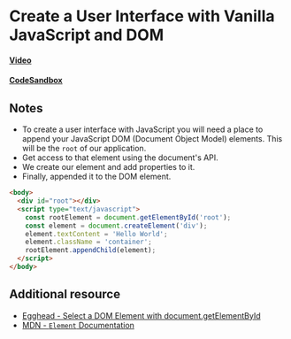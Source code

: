 # Create a User Interface with Vanilla JavaScript and DOM

#### [Video]()

#### [CodeSandbox](https://codesandbox.io/s/github/kentcdodds/beginners-guide-to-react/tree/codesandbox/01-document-create-element?from-embed)


## Notes 

- To create a user interface with JavaScript you will need a place to append your JavaScript DOM (Document Object Model) elements. This will be the `root` of our application.
- Get access to that element using the document's API. 
- We create our element and add properties to it. 
- Finally, appended it to the DOM element. 


```html
<body>
  <div id="root"></div>
  <script type="text/javascript">
    const rootElement = document.getElementById('root');
    const element = document.createElement('div');
    element.textContent = 'Hello World';
    element.className = 'container';
    rootElement.appendChild(element);
  </script>
</body>
```

## Additional resource

- [Egghead - Select a DOM Element with document.getElementById](https://egghead.io/lessons/javascript-select-a-dom-element-with-document-getelementbyid)
- [MDN - `Element` Documentation](https://developer.mozilla.org/en-US/docs/Web/API/Element)

